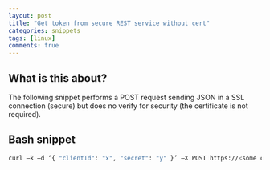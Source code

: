 ```yaml
---
layout: post
title: "Get token from secure REST service without cert"
categories: snippets
tags: [linux]
comments: true
---
```


## What is this about?

The following snippet performs a POST request sending JSON in a SSL connection
(secure) but does no verify for security (the certificate is not required).  

## Bash snippet

```bash
curl –k –d ‘{ "clientId": "x", "secret": "y" }’ –X POST https://<some cool domain> -H ”Content-Type: application/json”
```
